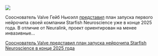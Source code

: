<!--2025-05-24 08:57:43-->
<div class="yb">
  <div class="rss habr"><img src="https://habrastorage.org/getpro/habr/upload_files/53f/87c/f1b/53f87cf1bd5c87d3fe7c9c929ec80225.JPG" /><p>Сооснователь Valve Гейб Ньюэлл <a href="https://starfishneuroscience.com/blog/ultra-low-power-miniature-electrophysiological-electronics/?header-bg=card-bg0" rel="noopener noreferrer nofollow">представил</a> план запуска первого нейрочипа своей компании Starfish Neuroscience уже в конце 2025 года. В отличие от Neuralink, проект ориентирован на менее инвазивные... <p class="titl"><a href="https://habr.com/ru/news/912426/?utm_source=habrahabr&utm_medium=rss&utm_campaign=912426">Сооснователь Valve представил план запуска нейрочипа Starfish Neuroscience в конце 2025 года</a></p></div>
</div>
